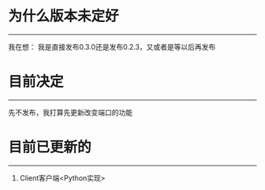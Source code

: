 # 为什么版本未定好
---
我在想：
我是直接发布0.3.0还是发布0.2.3，又或者是等以后再发布
# 目前决定
---

先不发布，我打算先更新改变端口的功能
# 目前已更新的
---
1. Client客户端<Python实现>
